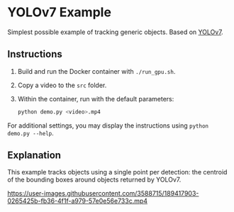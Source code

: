 # YOLOv7 Example

Simplest possible example of tracking generic objects. Based on [YOLOv7](https://github.com/WongKinYiu/yolov7).

## Instructions

1. Build and run the Docker container with `./run_gpu.sh`.
2. Copy a video to the `src` folder.
3. Within the container, run with the default parameters:

   ```bash
   python demo.py <video>.mp4
   ```

For additional settings, you may display the instructions using `python demo.py --help`.

## Explanation

This example tracks objects using a single point per detection: the centroid of the bounding boxes around objects returned by YOLOv7.

https://user-images.githubusercontent.com/3588715/189417903-0265425b-fb36-4f1f-a979-57e0e56e733c.mp4
